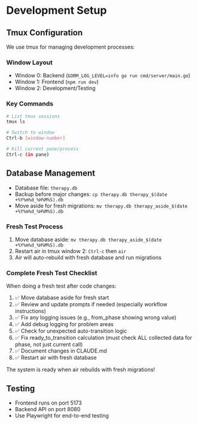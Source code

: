 # Development Setup

## Tmux Configuration

We use tmux for managing development processes:

### Window Layout
- Window 0: Backend (`GORM_LOG_LEVEL=info go run cmd/server/main.go`)
- Window 1: Frontend (`npm run dev`)
- Window 2: Development/Testing

### Key Commands
```bash
# List tmux sessions
tmux ls

# Switch to window
Ctrl-b [window-number]

# Kill current pane/process
Ctrl-c (in pane)
```

## Database Management
- Database file: `therapy.db`
- Backup before major changes: `cp therapy.db therapy_$(date +%Y%m%d_%H%M%S).db`
- Move aside for fresh migrations: `mv therapy.db therapy_aside_$(date +%Y%m%d_%H%M%S).db`

### Fresh Test Process
1. Move database aside: `mv therapy.db therapy_aside_$(date +%Y%m%d_%H%M%S).db`
2. Restart air in tmux window 2: `Ctrl-c` then `air`
3. Air will auto-rebuild with fresh database and run migrations

### Complete Fresh Test Checklist
When doing a fresh test after code changes:
1. ✅ Move database aside for fresh start
2. ✅ Review and update prompts if needed (especially workflow instructions)
3. ✅ Fix any logging issues (e.g., from_phase showing wrong value)
4. ✅ Add debug logging for problem areas
5. ✅ Check for unexpected auto-transition logic
6. ✅ Fix ready_to_transition calculation (must check ALL collected data for phase, not just current call)
7. ✅ Document changes in CLAUDE.md
8. ✅ Restart air with fresh database

The system is ready when air rebuilds with fresh migrations!

## Testing
- Frontend runs on port 5173
- Backend API on port 8080
- Use Playwright for end-to-end testing